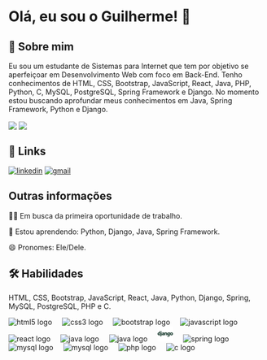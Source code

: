 
# Olá, eu sou o Guilherme! 👋


## 🚀 Sobre mim
Eu sou um estudante de Sistemas para Internet que tem por objetivo se aperfeiçoar em Desenvolvimento Web com foco em Back-End. Tenho conhecimentos de HTML, CSS, Bootstrap, JavaScript, React, Java, PHP, Python, C, MySQL, PostgreSQL, Spring Framework e Django. No momento estou buscando aprofundar meus conhecimentos em Java, Spring Framework, Python e Django.

<div>
  <img align="center" src="https://github-readme-stats.vercel.app/api?username=ItsGui8&show_icons=true&theme=radical" />
  <img align="center" src="https://github-readme-stats.vercel.app/api/top-langs/?username=ItsGui8&layout=compact&theme=radical" height=195px />
</div>

## 🔗 Links
[![linkedin](https://img.shields.io/badge/linkedin-0A66C2?style=for-the-badge&logo=linkedin&logoColor=white)](https://br.linkedin.com/in/guilherme-alves-rabelo-86a139291)
[![gmail](https://img.shields.io/badge/Gmail-D14836?style=for-the-badge&logo=gmail&logoColor=white)](gui.gon.sam@gmail.com)

## Outras informações
👩‍💻 Em busca da primeira oportunidade de trabalho.

🧠 Estou aprendendo: Python, Django, Java, Spring Framework.

😄 Pronomes: Ele/Dele.

## 🛠 Habilidades
HTML, CSS, Bootstrap, JavaScript, React, Java, Python, Django, Spring, MySQL, PostgreSQL, PHP e C.

<div align="left">
  <img src="https://cdn.jsdelivr.net/gh/devicons/devicon/icons/html5/html5-original.svg" height="30" alt="html5 logo"  />
  <img width="12" />
  <img src="https://cdn.jsdelivr.net/gh/devicons/devicon/icons/css3/css3-original.svg" height="30" alt="css3 logo"  />
  <img width="12" />
  <img src="https://cdn.jsdelivr.net/gh/devicons/devicon/icons/bootstrap/bootstrap-original.svg" height="30" alt="bootstrap logo"  />
  <img width="12" />
  <img src="https://cdn.jsdelivr.net/gh/devicons/devicon/icons/javascript/javascript-original.svg" height="30" alt="javascript logo"  />
  <img width="12" />
  <img src="https://cdn.jsdelivr.net/gh/devicons/devicon/icons/react/react-original.svg" height="30" alt="react logo"  />
  <img width="12" />
  <img src="https://cdn.jsdelivr.net/gh/devicons/devicon/icons/java/java-original.svg" height="30" alt="java logo"  />
  <img width="12" />  
  <img src="https://cdn.jsdelivr.net/gh/devicons/devicon/icons/python/python-original.svg" height="30" alt="java logo"  />
  <img width="12" /> 
  <img src="https://raw.githubusercontent.com/devicons/devicon/6910f0503efdd315c8f9b858234310c06e04d9c0/icons/django/django-plain-wordmark.svg" height="30" alt="java logo"  />
  <img width="12" /> 
  <img src="https://cdn.jsdelivr.net/gh/devicons/devicon/icons/spring/spring-original.svg" height="30" alt="spring logo"  />
  <img width="12" />  
  <img src="https://cdn.jsdelivr.net/gh/devicons/devicon/icons/mysql/mysql-original.svg" height="30" alt="mysql logo"  />
  <img width="12" /> 
  <img src="https://cdn.jsdelivr.net/gh/devicons/devicon/icons/postgresql/postgresql-original.svg" height="30" alt="mysql logo"  />
  <img width="12" /> 
  <img src="https://cdn.jsdelivr.net/gh/devicons/devicon/icons/php/php-original.svg" height="30" alt="php logo"  />
  <img width="12" />  
  <img src="https://cdn.jsdelivr.net/gh/devicons/devicon/icons/c/c-original.svg" height="30" alt="c logo"  />
  <img width="12" />  
</div>

